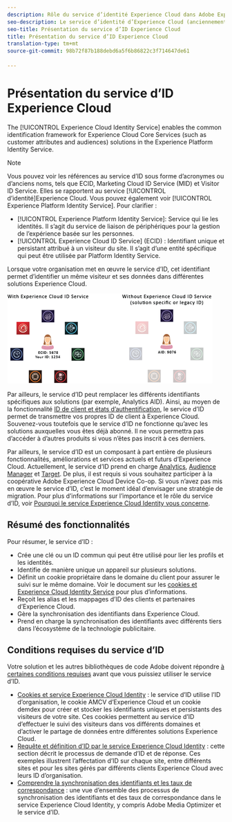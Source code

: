 ```yaml
---
description: Rôle du service d’identité Experience Cloud dans Adobe Experience Cloud.
seo-description: Le service d’identité d’Experience Cloud (anciennement le service d’identification des visiteurs ou le service de Marketing Cloud ID) active le cadre d’identification commun pour les services d’Experience Cloud, tels que les attributs du client et les audiences.
seo-title: Présentation du service d’ID Experience Cloud
title: Présentation du service d’ID Experience Cloud
translation-type: tm+mt
source-git-commit: 98b72f87b188debd6a5f6b86822c3f714647de61

---
```



# Présentation du service d’ID Experience Cloud

The [!UICONTROL Experience Cloud Identity Service] enables the common identification framework for Experience Cloud Core Services (such as customer attributes and audiences) solutions in the Experience Platform Identity Service.

>[!NOTE]
>
> Vous pouvez voir les références au service d’ID sous forme d’acronymes ou d’anciens noms, tels que ECID, Marketing Cloud ID Service (MID) et Visitor ID Service. Elles se rapportent au service [!UICONTROL d’identité]Experience Cloud. Vous pouvez également voir [!UICONTROL Experience Platform Identity Service]. Pour clarifier :

* [!UICONTROL Experience Platform Identity Service]: Service qui lie les identités. Il s’agit du service de liaison de périphériques pour la gestion de l’expérience basée sur les personnes.
* [!UICONTROL Experience Cloud ID Service] (ECID) : Identifiant unique et persistant attribué à un visiteur du site. Il s’agit d’une entité spécifique qui peut être utilisée par Platform Identity Service.

Lorsque votre organisation met en œuvre le service d’ID, cet identifiant permet d’identifier un même visiteur et ses données dans différentes solutions Experience Cloud.

![](assets/ecid-new.png)

Par ailleurs, le service d’ID peut remplacer les différents identifiants spécifiques aux solutions (par exemple, Analytics AID). Ainsi, au moyen de la fonctionnalité [ID de client et états d’authentification](/help/reference/authenticated-state.md), le service d’ID permet de transmettre vos propres ID de client à Experience Cloud. Souvenez-vous toutefois que le service d’ID ne fonctionne qu’avec les solutions auxquelles vous êtes déjà abonné. Il ne vous permettra pas d’accéder à d’autres produits si vous n’êtes pas inscrit à ces derniers.

Par ailleurs, le service d’ID est un composant à part entière de plusieurs fonctionnalités, améliorations et services actuels et futurs d’Experience Cloud. Actuellement, le service d’ID prend en charge [Analytics](http://www.adobe.com/marketing-cloud/web-analytics.html), [Audience Manager](http://www.adobe.com/marketing-cloud/data-management-platform.html) et [Target](http://www.adobe.com/marketing-cloud/testing-targeting.html). De plus, il est requis si vous souhaitez participer à la coopérative Adobe Experience Cloud Device Co-op. Si vous n’avez pas mis en œuvre le service d’ID, c’est le moment idéal d’envisager une stratégie de migration. Pour plus d’informations sur l’importance et le rôle du service d’ID, voir [Pourquoi le service Experience Cloud Identity vous concerne](http://blogs.adobe.com/digitalmarketing/analytics/why-new-adobe-marketing-cloud-id-service-should-be-on-your-radar/).

## Résumé des fonctionnalités

Pour résumer, le service d’ID :

* Crée une clé ou un ID commun qui peut être utilisé pour lier les profils et les identités.
* Identifie de manière unique un appareil sur plusieurs solutions.
* Définit un cookie propriétaire dans le domaine du client pour assurer le suivi sur le même domaine. Voir le document sur les [cookies et Experience Cloud Identity Service](https://docs.adobe.com/content/help/en/id-service/using/intro/cookies.html) pour plus d’informations.
* Reçoit les alias et les mappages d’ID des clients et partenaires d’Experience Cloud.
* Gère la synchronisation des identifiants dans Experience Cloud.
* Prend en charge la synchronisation des identifiants avec différents tiers dans l’écosystème de la technologie publicitaire.

## Conditions requises du service d’ID

Votre solution et les autres bibliothèques de code Adobe doivent répondre [à certaines conditions requises](/help/reference/requirements.md) avant que vous puissiez utiliser le service d’ID.

* [Cookies et service Experience Cloud Identity](cookies.md) : le service d’ID utilise l’ID d’organisation, le cookie AMCV d’Experience Cloud et un cookie demdex pour créer et stocker les identifiants uniques et persistants des visiteurs de votre site. Ces cookies permettent au service d’ID d’effectuer le suivi des visiteurs dans vos différents domaines et d’activer le partage de données entre différentes solutions Experience Cloud.
* [Requête et définition d’ID par le service Experience Cloud Identity](id-request.md) : cette section décrit le processus de demande d’ID et de réponse. Ces exemples illustrent l’affectation d’ID sur chaque site, entre différents sites et pour les sites gérés par différents clients Experience Cloud avec leurs ID d’organisation.
* [Comprendre la synchronisation des identifiants et les taux de correspondance](match-rates.md) : une vue d’ensemble des processus de synchronisation des identifiants et des taux de correspondance dans le service Experience Cloud Identity, y compris Adobe Media Optimizer et le service d’ID.
